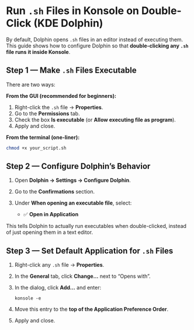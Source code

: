 # Run `.sh` Files in Konsole on Double-Click (KDE Dolphin)

By default, Dolphin opens `.sh` files in an editor instead of executing them.
This guide shows how to configure Dolphin so that **double-clicking any `.sh` file runs it inside Konsole**.

## Step 1 — Make `.sh` Files Executable

There are two ways:

**From the GUI (recommended for beginners):**

1. Right-click the `.sh` file → **Properties**.
2. Go to the **Permissions** tab.
3. Check the box **Is executable** (or **Allow executing file as program**).
4. Apply and close.

**From the terminal (one-liner):**

```bash
chmod +x your_script.sh
```

## Step 2 — Configure Dolphin’s Behavior

1. Open **Dolphin → Settings → Configure Dolphin**.
2. Go to the **Confirmations** section.
3. Under **When opening an executable file**, select:

   * ✅ **Open in Application**

This tells Dolphin to actually run executables when double-clicked, instead of just opening them in a text editor.


## Step 3 — Set Default Application for `.sh` Files

1. Right-click any `.sh` file → **Properties**.
2. In the **General** tab, click **Change…** next to “Opens with”. 
3. In the dialog, click **Add…** and enter:

   ```
   konsole -e
   ```
         
4. Move this entry to the **top of the Application Preference Order**. 
5. Apply and close.
